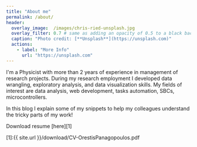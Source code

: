 ```yaml
---
title: "About me"
permalink: /about/
header:
  overlay_image:  /images/chris-ried-unsplash.jpg
  overlay_filter: 0.7 # same as adding an opacity of 0.5 to a black background
  caption: "Photo credit: [**Unsplash**](https://unsplash.com)"
  actions:
    - label: "More Info"
      url: "https://unsplash.com"
---
```


I'm a Physicist with more than 2 years of experience in management of research projects. During my research employment I developed data wrangling, exploratory analysis, and data visualization skills. My fields of interest are data analysis, web development, tasks automation, SBCs, microcontrollers.

In this blog I explain some of my snippets to help my colleagues understand the tricky parts of my work!

Download resume [here][1]

[1]:{{ site.url }}/download/CV-OrestisPanagopoulos.pdf
